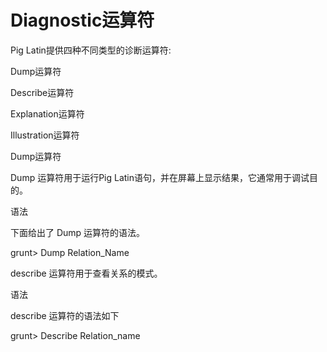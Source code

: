 # Diagnostic运算符

Pig Latin提供四种不同类型的诊断运算符:

Dump运算符

Describe运算符

Explanation运算符

Illustration运算符

Dump运算符

Dump 运算符用于运行Pig Latin语句，并在屏幕上显示结果，它通常用于调试目的。

语法

下面给出了 Dump 运算符的语法。

grunt&gt; Dump Relation\_Name

describe 运算符用于查看关系的模式。

语法



describe 运算符的语法如下

grunt&gt; Describe Relation\_name

